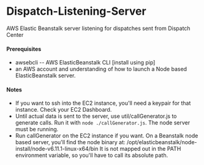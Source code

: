 # Dispatch-Listening-Server
AWS Elastic Beanstalk server listening for dispatches sent from Dispatch Center

#### Prerequisites
  * awsebcli -- AWS ElasticBeanstalk CLI [install using pip]
  * an AWS account and understanding of how to launch a Node based
    ElasticBeanstalk server.

#### Notes
  * If you want to ssh into the EC2 instance, you'll need a keypair for that
    instance. Check your EC2 Dashboard.
  * Until actual data is sent to the server, use util/callGenerator.js to
    generate calls.  Run it with `node ./callGenerator.js`. The node server
    must be running.
  * Run callGenerator on the EC2 instance if you want.  On a Beanstalk node
    based server, you'll find the node binary at:
      /opt/elasticbeanstalk/node-install/node-v6.11.1-linux-x64/bin 
    It is not mapped out in the PATH environment variable, so you'll have to
    call its absolute path.

